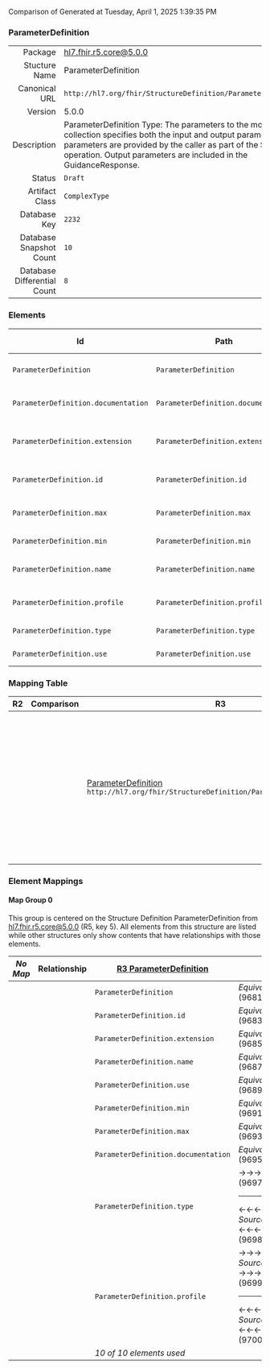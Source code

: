 Comparison of 
Generated at Tuesday, April 1, 2025 1:39:35 PM

### ParameterDefinition

|      |     |
| ---: | --- |
| Package | hl7.fhir.r5.core@5.0.0 |
| Stucture Name | ParameterDefinition |
| Canonical URL | `http://hl7.org/fhir/StructureDefinition/ParameterDefinition` |
| Version | 5.0.0 |
| Description | ParameterDefinition Type: The parameters to the module. This collection specifies both the input and output parameters. Input parameters are provided by the caller as part of the $evaluate operation. Output parameters are included in the GuidanceResponse. |
| Status | `Draft` |
| Artifact Class | `ComplexType` |
| Database Key | `2232` |
| Database Snapshot Count | `10` |
| Database Differential Count | `8` |

### Elements

| Id | Path | Name | Base Path | Short | Cardinality | Collated Type | Binding Strength | Binding Value Set |
| -- | ---- | ---- | --------- | ----- | ----------- | ------------- | ---------------- | ----------------- |
| `ParameterDefinition` | `ParameterDefinition` | `ParameterDefinition` | ParameterDefinition | Definition of a parameter to a module | 0..* | ParameterDefinition |  |  |
| `ParameterDefinition.documentation` | `ParameterDefinition.documentation` | `documentation` | ParameterDefinition.documentation | A brief description of the parameter | 0..1 | string |  |  |
| `ParameterDefinition.extension` | `ParameterDefinition.extension` | `extension` | Element.extension | Additional content defined by implementations | 0..* | Extension |  |  |
| `ParameterDefinition.id` | `ParameterDefinition.id` | `id` | Element.id | Unique id for inter-element referencing | 0..1 | id |  |  |
| `ParameterDefinition.max` | `ParameterDefinition.max` | `max` | ParameterDefinition.max | Maximum cardinality (a number of *) | 0..1 | string |  |  |
| `ParameterDefinition.min` | `ParameterDefinition.min` | `min` | ParameterDefinition.min | Minimum cardinality | 0..1 | integer |  |  |
| `ParameterDefinition.name` | `ParameterDefinition.name` | `name` | ParameterDefinition.name | Name used to access the parameter value | 0..1 | code |  |  |
| `ParameterDefinition.profile` | `ParameterDefinition.profile` | `profile` | ParameterDefinition.profile | What profile the value is expected to be | 0..1 | canonical(http://hl7.org/fhir/StructureDefinition/StructureDefinition) |  |  |
| `ParameterDefinition.type` | `ParameterDefinition.type` | `type` | ParameterDefinition.type | What type of value | 1..1 | code | `Required` | `http://hl7.org/fhir/ValueSet/fhir-types|5.0.0` |
| `ParameterDefinition.use` | `ParameterDefinition.use` | `use` | ParameterDefinition.use | in \| out | 1..1 | code | `Required` | `http://hl7.org/fhir/ValueSet/operation-parameter-use|5.0.0` |
### Mapping Table

| R2 | Comparison | R3 | Comparison | R4 | Comparison | R4B | Comparison | R5
| --- | --- | --- | --- | --- | --- | --- | --- | ---
| | | [ParameterDefinition](/docs/R3/ComplexTypes/ParameterDefinition.md)<br/> `http://hl7.org/fhir/StructureDefinition/ParameterDefinition\|3.0.2` | →→→→→→→<br/>`SourceIsBroaderThanTarget`<br/>- DBKey: `403`<br/>- Reviewed: `n/a`<br/>- By: `n/a`<br/>→→→→→→→<hr/>←←←←←←←<br/>`Equivalent`<br/>- DBKey: `599`<br/>- Reviewed: `n/a`<br/>- By: `n/a`<br/>←←←←←←←| [ParameterDefinition](/docs/R4/ComplexTypes/ParameterDefinition.md)<br/> `http://hl7.org/fhir/StructureDefinition/ParameterDefinition\|4.0.1` | →→→→→→→<br/>`Equivalent`<br/>- DBKey: `1357`<br/>- Reviewed: `n/a`<br/>- By: `n/a`<br/>→→→→→→→<hr/>←←←←←←←<br/>`Equivalent`<br/>- DBKey: `1358`<br/>- Reviewed: `n/a`<br/>- By: `n/a`<br/>←←←←←←←| [ParameterDefinition](/docs/R4B/ComplexTypes/ParameterDefinition.md)<br/> `http://hl7.org/fhir/StructureDefinition/ParameterDefinition\|4.3.0` | →→→→→→→<br/>`Equivalent`<br/>- DBKey: `912`<br/>- Reviewed: `n/a`<br/>- By: `n/a`<br/>→→→→→→→<hr/>←←←←←←←<br/>`Equivalent`<br/>- DBKey: `1141`<br/>- Reviewed: `n/a`<br/>- By: `n/a`<br/>←←←←←←←| [ParameterDefinition](/docs/R5/ComplexTypes/ParameterDefinition.md)<br/> `http://hl7.org/fhir/StructureDefinition/ParameterDefinition\|5.0.0` 

### Element Mappings


#### Map Group 0

This group is centered on the Structure Definition ParameterDefinition from hl7.fhir.r5.core@5.0.0 (R5, key 5).
All elements from this structure are listed while other structures only show contents that have relationships with those elements.

| *No Map* | Relationship | [R3 ParameterDefinition](/docs/R3/ComplexTypes/ParameterDefinition.md)| Relationship | [R4 ParameterDefinition](/docs/R4/ComplexTypes/ParameterDefinition.md)| Relationship | [R4B ParameterDefinition](/docs/R4B/ComplexTypes/ParameterDefinition.md)| Relationship | R5 ParameterDefinition
| --- | --- | --- | --- | --- | --- | --- | --- | ---
| | | `ParameterDefinition`| _Equivalent_<br/>(9681/9682)| `ParameterDefinition`| _Equivalent_<br/>(21085/21086)| `ParameterDefinition`| _Equivalent_<br/>(36194/36195)| **`ParameterDefinition`**
| | | `ParameterDefinition.id`| _Equivalent_<br/>(9683/9684)| `ParameterDefinition.id`| _Equivalent_<br/>(21087/21088)| `ParameterDefinition.id`| _Equivalent_<br/>(36196/36197)| **`ParameterDefinition.id`**
| | | `ParameterDefinition.extension`| _Equivalent_<br/>(9685/9686)| `ParameterDefinition.extension`| _Equivalent_<br/>(21089/21090)| `ParameterDefinition.extension`| _Equivalent_<br/>(36198/36199)| **`ParameterDefinition.extension`**
| | | `ParameterDefinition.name`| _Equivalent_<br/>(9687/9688)| `ParameterDefinition.name`| _Equivalent_<br/>(21091/21092)| `ParameterDefinition.name`| _Equivalent_<br/>(36200/36201)| **`ParameterDefinition.name`**
| | | `ParameterDefinition.use`| _Equivalent_<br/>(9689/9690)| `ParameterDefinition.use`| _Equivalent_<br/>(21093/21094)| `ParameterDefinition.use`| _Equivalent_<br/>(36202/36203)| **`ParameterDefinition.use`**
| | | `ParameterDefinition.min`| _Equivalent_<br/>(9691/9692)| `ParameterDefinition.min`| _Equivalent_<br/>(21095/21096)| `ParameterDefinition.min`| _Equivalent_<br/>(36204/36205)| **`ParameterDefinition.min`**
| | | `ParameterDefinition.max`| _Equivalent_<br/>(9693/9694)| `ParameterDefinition.max`| _Equivalent_<br/>(21097/21098)| `ParameterDefinition.max`| _Equivalent_<br/>(36206/36207)| **`ParameterDefinition.max`**
| | | `ParameterDefinition.documentation`| _Equivalent_<br/>(9695/9696)| `ParameterDefinition.documentation`| _Equivalent_<br/>(21099/21100)| `ParameterDefinition.documentation`| _Equivalent_<br/>(36208/36209)| **`ParameterDefinition.documentation`**
| | | `ParameterDefinition.type`| →→→→ _Equivalent_ →→→→ <br/>(9697)<hr/>←←←← _SourceIsBroaderThanTarget_ ←←←← <br/>(9698)| `ParameterDefinition.type`| →→→→ _Equivalent_ →→→→ <br/>(21101)<hr/>←←←← _SourceIsNarrowerThanTarget_ ←←←← <br/>(21102)| `ParameterDefinition.type`| _Equivalent_<br/>(36210/36211)| **`ParameterDefinition.type`**
| | | `ParameterDefinition.profile`| →→→→ _SourceIsBroaderThanTarget_ →→→→ <br/>(9699)<hr/>←←←← _SourceIsBroaderThanTarget_ ←←←← <br/>(9700)| `ParameterDefinition.profile`| _Equivalent_<br/>(21103/21104)| `ParameterDefinition.profile`| _Equivalent_<br/>(36212/36213)| **`ParameterDefinition.profile`**
| | | *10 of 10 elements used* | | *10 of 10 elements used* | | *10 of 10 elements used* | | *10 of 10 elements used* 

